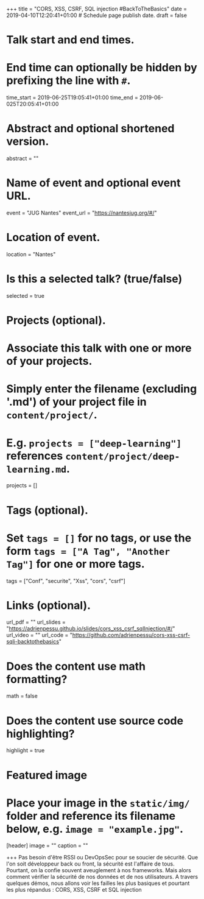 +++
title = "CORS, XSS, CSRF, SQL injection #BackToTheBasics"
date = 2019-04-10T12:20:41+01:00  # Schedule page publish date.
draft = false

# Talk start and end times.
#   End time can optionally be hidden by prefixing the line with `#`.
time_start = 2019-06-25T19:05:41+01:00
time_end = 2019-06-025T20:05:41+01:00

# Abstract and optional shortened version.
abstract = ""

# Name of event and optional event URL.
event = "JUG Nantes"
event_url = "https://nantesjug.org/#/"

# Location of event.
location = "Nantes"

# Is this a selected talk? (true/false)
selected = true

# Projects (optional).
#   Associate this talk with one or more of your projects.
#   Simply enter the filename (excluding '.md') of your project file in `content/project/`.
#   E.g. `projects = ["deep-learning"]` references `content/project/deep-learning.md`.
projects = []

# Tags (optional).
#   Set `tags = []` for no tags, or use the form `tags = ["A Tag", "Another Tag"]` for one or more tags.
tags = ["Conf", "securite", "Xss", "cors", "csrf"]

# Links (optional).
url_pdf = ""
url_slides = "https://adrienpessu.github.io/slides/cors_xss_csrf_sqlInjection/#/"
url_video = ""
url_code = "https://github.com/adrienpessu/cors-xss-csrf-sqli-backtothebasics"

# Does the content use math formatting?
math = false

# Does the content use source code highlighting?
highlight = true

# Featured image
# Place your image in the `static/img/` folder and reference its filename below, e.g. `image = "example.jpg"`.
[header]
image = ""
caption = ""

+++
Pas besoin d'être RSSI ou DevOpsSec pour se soucier de sécurité. Que l'on soit développeur back ou front, la sécurité est l'affaire de tous.
Pourtant, on la confie souvent aveuglement à nos frameworks. Mais alors comment vérifier la sécurité de nos données et de nos utilisateurs.
A travers quelques démos, nous allons voir les failles les plus basiques et pourtant les plus répandus : CORS, XSS, CSRF et SQL injection